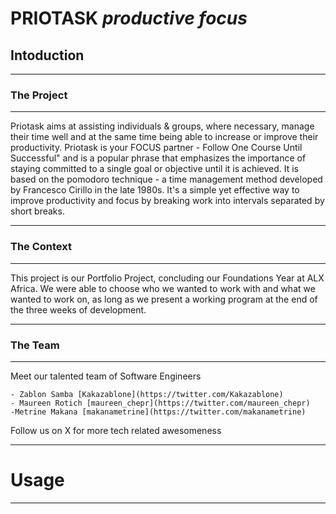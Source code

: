 # PRIOTASK *productive focus*

## Intoduction

---

### The Project

---

Priotask aims at assisting individuals & groups, where necessary, manage their time well and at the same time being able to increase or improve their productivity. Priotask is your FOCUS partner - Follow One Course Until Successful" and is a popular phrase that emphasizes the importance of staying committed to a single goal or objective until it is achieved.
It is based on the pomodoro technique - a time management method developed by Francesco Cirillo in the late 1980s. It's a simple yet effective way to improve productivity and focus by breaking work into intervals separated by short breaks.

---

### The Context

---

This project is our Portfolio Project, concluding our Foundations Year at ALX Africa. We were able to choose who we wanted to work with and what we wanted to work on, as long as we present a working program at the end of the three weeks of development.

---

### The Team

---

Meet our talented team of Software Engineers 

    - Zablon Samba [Kakazablone](https://twitter.com/Kakazablone)
    - Maureen Rotich [maureen_chepr](https://twitter.com/maureen_chepr)
    -Metrine Makana [makanametrine](https://twitter.com/makanametrine)

Follow us on X for more tech related awesomeness

---

# Usage

---

